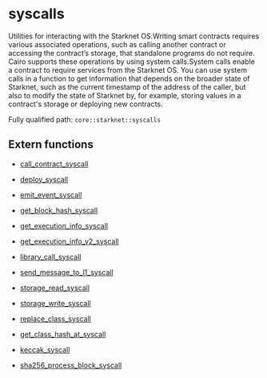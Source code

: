 # syscalls

Utilities for interacting with the Starknet OS.Writing smart contracts requires various associated operations, such as calling another contract or accessing the contract’s storage, that standalone programs do not require. Cairo supports these operations by using system calls.System calls enable a contract to require services from the Starknet OS. You can use system calls in a function to get information that depends on the broader state of Starknet, such as the current timestamp of the address of the caller, but also to modify the state of Starknet by, for example, storing values in a contract's storage or deploying new contracts.

Fully qualified path: `core::starknet::syscalls`

## Extern functions

- [call_contract_syscall](./core-starknet-syscalls-call_contract_syscall.md)

- [deploy_syscall](./core-starknet-syscalls-deploy_syscall.md)

- [emit_event_syscall](./core-starknet-syscalls-emit_event_syscall.md)

- [get_block_hash_syscall](./core-starknet-syscalls-get_block_hash_syscall.md)

- [get_execution_info_syscall](./core-starknet-syscalls-get_execution_info_syscall.md)

- [get_execution_info_v2_syscall](./core-starknet-syscalls-get_execution_info_v2_syscall.md)

- [library_call_syscall](./core-starknet-syscalls-library_call_syscall.md)

- [send_message_to_l1_syscall](./core-starknet-syscalls-send_message_to_l1_syscall.md)

- [storage_read_syscall](./core-starknet-syscalls-storage_read_syscall.md)

- [storage_write_syscall](./core-starknet-syscalls-storage_write_syscall.md)

- [replace_class_syscall](./core-starknet-syscalls-replace_class_syscall.md)

- [get_class_hash_at_syscall](./core-starknet-syscalls-get_class_hash_at_syscall.md)

- [keccak_syscall](./core-starknet-syscalls-keccak_syscall.md)

- [sha256_process_block_syscall](./core-starknet-syscalls-sha256_process_block_syscall.md)

